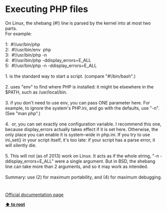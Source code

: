# Executing PHP files




<div class="phpcode"><span class="html">
On Linux, the shebang (#!) line is parsed by the kernel into at most two parts. <br>For example:<br><br>1:&#xA0; #!/usr/bin/php<br>2:&#xA0; #!/usr/bin/env&#xA0; php<br>3:&#xA0; #!/usr/bin/php -n<br>4:&#xA0; #!/usr/bin/php -ddisplay_errors=E_ALL<br>5:&#xA0; #!/usr/bin/php -n -ddisplay_errors=E_ALL<br><br>1. is the standard way to start a script. (compare &quot;#!/bin/bash&quot;.)<br><br>2. uses &quot;env&quot; to find where PHP is installed: it might be elsewhere in the $PATH, such as /usr/local/bin.<br><br>3. if you don&apos;t need to use env, you can pass ONE parameter here. For example, to ignore the system&apos;s PHP.ini, and go with the defaults, use &quot;-n&quot;. (See &quot;man php&quot;.)<br><br>4.&#xA0; or, you can set exactly one configuration variable. I recommend this one, because display_errors actually takes effect if it is set here. Otherwise, the only place you can enable it is system-wide in php.ini. If you try to use ini_set() in your script itself, it&apos;s too late: if your script has a parse error, it will silently die. <br><br>5. This will not (as of 2013) work on Linux. It acts as if the whole string, &quot;-n -ddisplay_errors=E_ALL&quot; were a single argument. But in BSD, the shebang line can take more than 2 arguments, and so it may work as intended.<br><br>Summary: use (2) for maximum portability, and (4) for maximum debugging.</span>
</div>
  

#

[Official documentation page](https://www.php.net/manual/en/features.commandline.usage.php)

**[⬆ to root](/)**